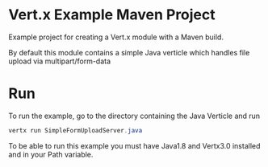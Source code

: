 # Vert.x Example Maven Project

Example project for creating a Vert.x module with a Maven build.

By default this module contains a simple Java verticle which handles file upload via multipart/form-data

# Run
To run the example, go to the directory containing the Java Verticle and run
```java
vertx run SimpleFormUploadServer.java
```
To be able to run this example you must have Java1.8 and Vertx3.0 installed and in your Path variable.

